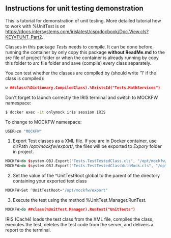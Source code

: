 ## Instructions for unit testing demonstration
This is tutorial for demonstration of unit testing. More detailed tutorial how to work with %UnitTest is on https://docs.intersystems.com/irislatest/csp/docbook/Doc.View.cls?KEY=TUNT_Part2. 


Classes in this package *Tests* needs to compile. It can be done before running the container by only copy this package **without ReadMe.md** to the *src* file of project folder or when the container is already running by copy this folder to *src* file folder and save (compile) every class separately.

You can test whether the classes are compiled by (should write '1' if the class is compiled):
```c++
w ##class(%Dictionary.CompiledClass).%ExistsId("Tests.MathServices")
```


Don't forget to launch correctly the IRIS terminal and switch to MOCKFW namespace:
```sh
$ docker exec -it onlymock iris session IRIS
```
To change to MOCKFW namespace:
```c++
USER>zn "MOCKFW"
```

  
  
1) Export Test classes as a XML file. If you are in Docker container, use dirPath */opt/mockfw/export/*, the files will be exported to *Expory* folder in project.
```c++
MOCKFW>do $system.OBJ.Export("Tests.TestTestedClass.cls", "/opt/mockfw/export/UnitTests/testFactorial.xml")
MOCKFW>do $system.OBJ.Export("Tests.TestTestedClassWithMock.cls", "/opt/mockfw/export/UnitTests/testFactorialWithMock.xml")
```

2) Set the value of the ^UnitTestRoot global to the parent of the directory containing your exported test class
```c++
MOCKFW>Set ^UnitTestRoot="/opt/mockfw/export"
```

3) Execute the test using the method %UnitTest.Manager.RunTest.
```c++
MOCKFW>do ##class(%UnitTest.Manager).RunTest("UnitTests")
```

IRIS (Caché) loads the test class from the XML file, compiles the class, executes the test, deletes the test code from the server, and delivers a report to the terminal. 
